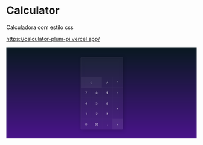 # Calculator
Calculadora com estilo css

https://calculator-plum-pi.vercel.app/

<img src="Calculadora.png">
